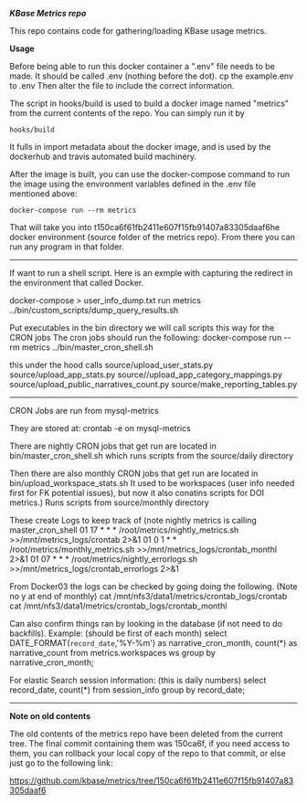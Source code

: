 ***KBase Metrics repo***

This repo contains code for gathering/loading KBase usage metrics.

**Usage**

Before being able to run this docker container
a ".env" file needs to be made. It should be called .env (nothing before the dot).
cp the example.env to .env
Then alter the file to include the correct information.

The script in hooks/build is used to build a docker image named "metrics" from the current contents of the repo. You can simply run it by
~~~
hooks/build
~~~
It fulls in import metadata about the docker image, and is used by the dockerhub and travis automated build machinery.

After the image is built, you can use the docker-compose command to run the image using the environment variables defined in the .env file mentioned above:

~~~
docker-compose run --rm metrics
~~~

That will take you into t150ca6f61fb2411e607f15fb91407a83305daaf6he docker environment (source folder of the metrics repo).
From there you can run any program in that folder.


------------------

If want to run a shell script. Here is an exmple with capturing the redirect in the environment that called Docker.

docker-compose > user_info_dump.txt run metrics ../bin/custom_scripts/dump_query_results.sh

Put executables in the bin directory we will call scripts this way for the CRON jobs
The cron jobs should run the following:
docker-compose run --rm metrics ../bin/master_cron_shell.sh

this under the hood calls
source/upload_user_stats.py
source/upload_app_stats.py
source//upload_app_category_mappings.py
source/upload_public_narratives_count.py
source/make_reporting_tables.py


-------------------

CRON Jobs are run from mysql-metrics

They are stored at: crontab -e on mysql-metrics

There are nightly CRON jobs that get run are located in bin/master_cron_shell.sh
which runs scripts from the source/daily directory

Then there are also monthly CRON jobs that get run are located in bin/upload_workspace_stats.sh
It used to be workspaces (user info needed first for FK potential issues), but now it also conatins scripts for
DOI metrics.)
Runs scripts from source/monthly directory


These create Logs to keep track of (note nightly metrics is calling master_cron_shell
01 17 * * * /root/metrics/nightly_metrics.sh >>/mnt/metrics_logs/crontab 2>&1
01 0  1 * * /root/metrics/monthly_metrics.sh >>/mnt/metrics_logs/crontab_monthl 2>&1
01 07 * * * /root/metrics/nightly_errorlogs.sh >>/mnt/metrics_logs/crontab_errorlogs 2>&1

From Docker03 the logs can be checked by going doing the following. (Note no y at end of monthly)
cat /mnt/nfs3/data1/metrics/crontab_logs/crontab
cat /mnt/nfs3/data1/metrics/crontab_logs/crontab_monthl

Can also confirm things ran by looking in the database (if not need to do backfills).
Example: (should be first of each month)
select DATE_FORMAT(`record_date`,'%Y-%m') as narrative_cron_month, count(*) as narrative_count from metrics.workspaces ws group by narrative_cron_month;

For elastic Search session information: (this is daily numbers)
select record_date, count(*) from session_info group by record_date;


--------------------
**Note on old contents**

The old contents of the metrics repo have been deleted from the current tree. The final commit containing
them was 150ca6f, if you need access to them, you can rollback your local copy of the repo to that commit,
or else just go to the following link:
   
   https://github.com/kbase/metrics/tree/150ca6f61fb2411e607f15fb91407a83305daaf6